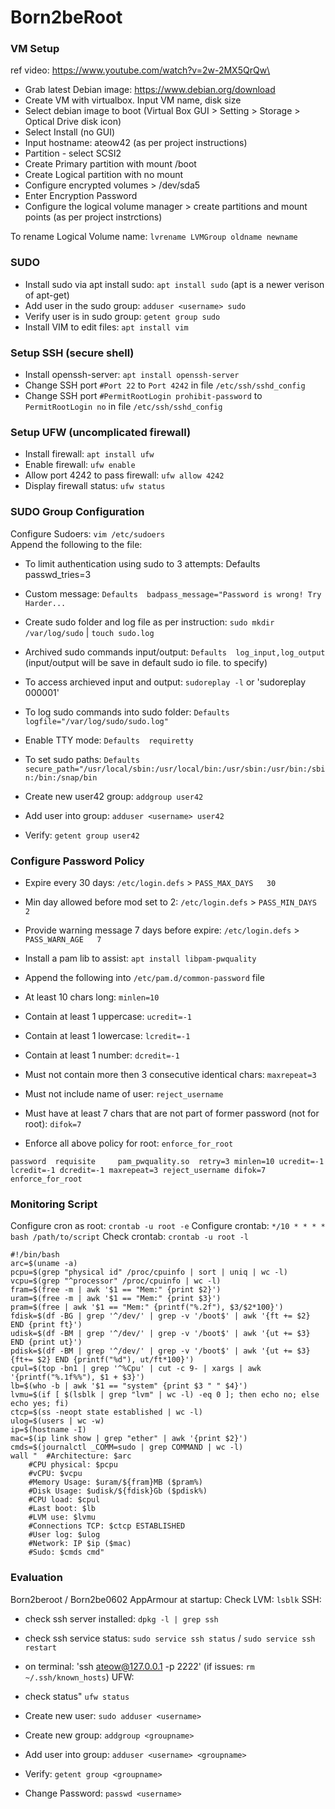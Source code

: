 # Born2beRoot

### VM Setup
ref video: https://www.youtube.com/watch?v=2w-2MX5QrQw\
* Grab latest Debian image: https://www.debian.org/download
* Create VM with virtualbox. Input VM name, disk size
* Select debian image to boot (Virtual Box GUI > Setting > Storage > Optical Drive disk icon)
* Select Install (no GUI)
* Input hostname: ateow42 (as per project instructions)
* Partition - select SCSI2
* Create Primary partition with mount /boot
* Create Logical partition with no mount
* Configure encrypted volumes > /dev/sda5
* Enter Encryption Password 
* Configure the logical volume manager > create partitions and mount points (as per project instrctions)

To rename Logical Volume name: `lvrename LVMGroup oldname newname`

### SUDO
* Install sudo via apt install sudo: `apt install sudo` (apt is a newer verison of apt-get)
* Add user in the sudo group: `adduser <username> sudo`
* Verify user is in sudo group: `getent group sudo`
* Install VIM to edit files: `apt install vim`

### Setup SSH (secure shell)
* Install openssh-server: `apt install openssh-server`
* Change SSH port `#Port 22` to `Port 4242` in file `/etc/ssh/sshd_config`
* Change SSH port `#PermitRootLogin prohibit-password` to `PermitRootLogin no` in file `/etc/ssh/sshd_config`

### Setup UFW (uncomplicated firewall)
* Install firewall: `apt install ufw`
* Enable firewall: `ufw enable`
* Allow port 4242 to pass firewall: `ufw allow 4242`
* Display firewall status: `ufw status`

### SUDO Group Configuration
Configure Sudoers: `vim /etc/sudoers`\
Append the following to the file:
* To limit authentication using sudo to 3 attempts: Defaults  passwd_tries=3
* Custom message: `Defaults  badpass_message="Password is wrong! Try Harder...`
* Create sudo folder and log file as per instruction: `sudo mkdir /var/log/sudo` | `touch sudo.log`
* Archived sudo commands input/output: `Defaults  log_input,log_output` (input/output will be save in default sudo io file. to specify)
* To access archieved input and output: `sudoreplay -l` or 'sudoreplay 000001' 
* To log sudo commands into sudo folder: `Defaults  logfile="/var/log/sudo/sudo.log"`
* Enable TTY mode: `Defaults  requiretty`
* To set sudo paths: `Defaults  secure_path="/usr/local/sbin:/usr/local/bin:/usr/sbin:/usr/bin:/sbin:/bin:/snap/bin`

* Create new user42 group: `addgroup user42`
* Add user into group: `adduser <username> user42`
* Verify: `getent group user42`
  
### Configure Password Policy
* Expire every 30 days: `/etc/login.defs` > `PASS_MAX_DAYS   30`
* Min day allowed before mod set to 2: `/etc/login.defs` > `PASS_MIN_DAYS   2`
* Provide warning message 7 days before expire: `/etc/login.defs` > `PASS_WARN_AGE   7`
  
* Install a pam lib to assist: `apt install libpam-pwquality`
* Append the following into `/etc/pam.d/common-password` file 
* At least 10 chars long: `minlen=10`
* Contain at least 1 uppercase: `ucredit=-1`
* Contain at least 1 lowercase: `lcredit=-1`
* Contain at least 1 number: `dcredit=-1`
* Must not contain more then 3 consecutive identical chars: `maxrepeat=3`
* Must not include name of user: `reject_username`
* Must have at least 7 chars that are not part of former password (not for root): `difok=7`
* Enforce all above policy for root: `enforce_for_root`

`password  requisite     pam_pwquality.so  retry=3 minlen=10 ucredit=-1 lcredit=-1 dcredit=-1 maxrepeat=3 reject_username difok=7 enforce_for_root`

### Monitoring Script
Configure cron as root: `crontab -u root -e`
Configure crontab: `*/10 * * * * bash /path/to/script`
Check crontab: `crontab -u root -l`
```
#!/bin/bash
arc=$(uname -a)
pcpu=$(grep "physical id" /proc/cpuinfo | sort | uniq | wc -l) 
vcpu=$(grep "^processor" /proc/cpuinfo | wc -l)
fram=$(free -m | awk '$1 == "Mem:" {print $2}')
uram=$(free -m | awk '$1 == "Mem:" {print $3}')
pram=$(free | awk '$1 == "Mem:" {printf("%.2f"), $3/$2*100}')
fdisk=$(df -BG | grep '^/dev/' | grep -v '/boot$' | awk '{ft += $2} END {print ft}')
udisk=$(df -BM | grep '^/dev/' | grep -v '/boot$' | awk '{ut += $3} END {print ut}')
pdisk=$(df -BM | grep '^/dev/' | grep -v '/boot$' | awk '{ut += $3} {ft+= $2} END {printf("%d"), ut/ft*100}')
cpul=$(top -bn1 | grep '^%Cpu' | cut -c 9- | xargs | awk '{printf("%.1f%%"), $1 + $3}')
lb=$(who -b | awk '$1 == "system" {print $3 " " $4}')
lvmu=$(if [ $(lsblk | grep "lvm" | wc -l) -eq 0 ]; then echo no; else echo yes; fi)
ctcp=$(ss -neopt state established | wc -l)
ulog=$(users | wc -w)
ip=$(hostname -I)
mac=$(ip link show | grep "ether" | awk '{print $2}')
cmds=$(journalctl _COMM=sudo | grep COMMAND | wc -l)
wall "	#Architecture: $arc
	#CPU physical: $pcpu
	#vCPU: $vcpu
	#Memory Usage: $uram/${fram}MB ($pram%)
	#Disk Usage: $udisk/${fdisk}Gb ($pdisk%)
	#CPU load: $cpul
	#Last boot: $lb
	#LVM use: $lvmu
	#Connections TCP: $ctcp ESTABLISHED
	#User log: $ulog
	#Network: IP $ip ($mac)
	#Sudo: $cmds cmd"
```

### Evaluation
Born2beroot / Born2be0602
AppArmour at startup:
Check LVM: `lsblk`
SSH:
* check ssh server installed: `dpkg -l | grep ssh`
* check ssh service status: `sudo service ssh status` / `sudo service ssh restart`
* on terminal: 'ssh ateow@127.0.0.1 -p 2222' (if issues: `rm ~/.ssh/known_hosts`)
UFW:
* check status" `ufw status`

* Create new user: `sudo adduser <username>`
* Create new group: `addgroup <groupname>`
* Add user into group: `adduser <username> <groupname>`
* Verify: `getent group <groupname>`
* Change Password: `passwd <username>`

